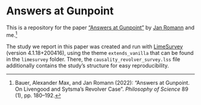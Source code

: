 # Answers at Gunpoint

This is a repository for the paper [“Answers at Gunpoint”](https://www.cambridge.org/core/journals/philosophy-of-science/article/answers-at-gunpoint-on-livengood-and-sytsmas-revolver-case/A02B16770F20B1321ACDFEAD44010589) by [Jan Romann](https://github.com/JKRhb) and me.[^1]

The study we report in this paper was created and run with [LimeSurvey](https://www.limesurvey.org/) (version 4.1.18+200416), using the theme `extends_vanilla` that can be found in the `limesurvey` folder. There, the `causality_revolver_survey.lss` file additionally contains the study’s structure for easy reproducibility.

[^1]: Bauer, Alexander Max, and Jan Romann (2022): “Answers at Gunpoint. On Livengood and Sytsma’s Revolver Case”. *Philosophy of Science* 89 (1), pp. 180–192.
